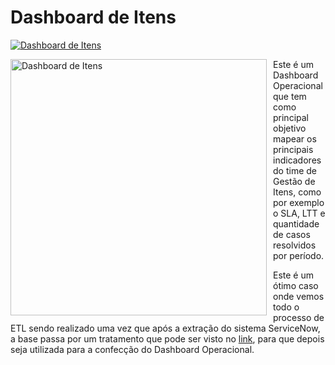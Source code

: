 # Dashboard de Itens

[![Dashboard de Itens](https://img.shields.io/badge/Dashboard%20de%20Itens-20c30247--5a24--4f95--beae--aa9fd26b0979-green)](https://lookerstudio.google.com/u/0/reporting/20c30247-5a24-4f95-beae-aa9fd26b0979/page/lztqD)

<img src="https://drive.google.com/uc?id=1lIjwbFF3gGW62II5bvpOTge3POq8R8ET" alt="Dashboard de Itens" style="width:410px;height:auto;float:left;margin-right:10px;"> 

Este é um Dashboard Operacional que tem como principal objetivo mapear os principais indicadores do time de Gestão de Itens, como por exemplo o SLA, LTT e quantidade de casos resolvidos por período.

Este é um ótimo caso onde vemos todo o processo de ETL sendo realizado uma vez que após a extração do sistema ServiceNow, a base passa por um tratamento que pode ser visto no [link](https://colab.research.google.com/drive/1yXsvgWm7Fg_fnZVEULK0c4JGLogX22m5?usp=sharing), para que depois seja utilizada para a confecção do Dashboard Operacional.
